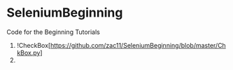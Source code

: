 # SeleniumBeginning
Code for the Beginning Tutorials


1. !CheckBox[https://github.com/zac11/SeleniumBeginning/blob/master/ChkBox.py]
2. 
